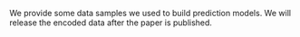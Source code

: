 We provide some data samples we used to build prediction models. We will release the encoded data after the paper is published.  
